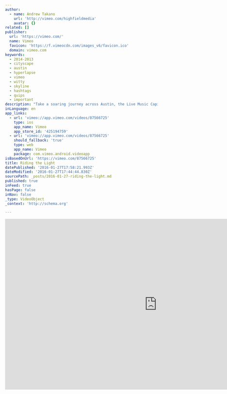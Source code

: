 ```yaml
---
author:
  - name: Andrew Takano
    url: 'http://vimeo.com/highfieldmedia'
    avatar: {}
related: []
publisher:
  url: 'https://vimeo.com/'
  name: Vimeo
  favicon: 'https://f.vimeocdn.com/images_v6/favicon.ico'
  domain: vimeo.com
keywords:
  - 2014-2013
  - cityscape
  - austin
  - hyperlapse
  - vimeo
  - witty
  - skyline
  - hashtags
  - quips
  - important
description: "Take a soaring journey across Austin, the Live Music Capital of the World. Shot in the winter of 2014-2013, \"Riding the Light\" presents the Austin skyline as you've never seen it before. I'm excited and proud to share this short film, my third solo hyperlapse cityscape project."
inLanguage: en
app_links:
  - url: 'vimeo://app.vimeo.com/videos/87566725'
    type: ios
    app_name: Vimeo
    app_store_id: '425194759'
  - url: 'vimeo://app.vimeo.com/videos/87566725'
    should_fallback: 'true'
    type: web
    app_name: Vimeo
    package: com.vimeo.android.videoapp
isBasedOnUrl: 'https://vimeo.com/87566725'
title: Riding the Light
datePublished: '2016-01-27T17:58:21.993Z'
dateModified: '2016-01-27T17:44:44.830Z'
sourcePath: _posts/2016-01-27-riding-the-light.md
published: true
inFeed: true
hasPage: false
inNav: false
_type: VideoObject
_context: 'http://schema.org'

---
```

<iframe src="https://cdn.embedly.com/widgets/media.html?src=https%3A%2F%2Fplayer.vimeo.com%2Fvideo%2F87566725&amp;url=https%3A%2F%2Fvimeo.com%2F87566725&amp;image=http%3A%2F%2Fi.vimeocdn.com%2Fvideo%2F466235563_1280.jpg&amp;key=b7d04c9b404c499eba89ee7072e1c4f7&amp;type=text%2Fhtml&amp;schema=vimeo" width="1000" height="563" scrolling="no" frameborder="0" allowfullscreen="allowfullscreen" style=""></iframe>